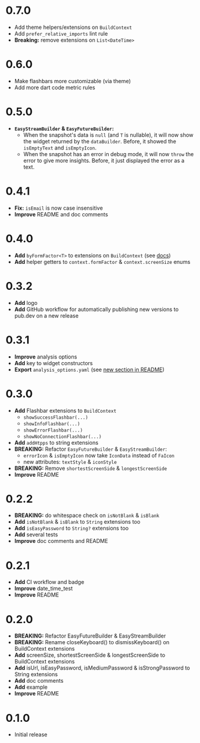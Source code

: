 # 0.7.0
- Add theme helpers/extensions on `BuildContext`
- Add `prefer_relative_imports` lint rule
- **Breaking:** remove extensions on `List<DateTime>`

# 0.6.0
- Make flashbars more customizable (via theme)
- Add more dart code metric rules

# 0.5.0
- **`EasyStreamBuilder` & `EasyFutureBuilder`:**
  - When the snapshot's data is `null` (and `T` is nullable), it will now show the widget returned by the `dataBuilder`. Before, it showed the `isEmptyText` and `isEmptyIcon`.
  - When the snapshot has an error in debug mode, it will now `throw` the error to give more insights. Before, it just displayed the error as a text.

# 0.4.1
- **Fix:** `isEmail` is now case insensitive
- **Improve** README and doc comments

# 0.4.0
- **Add** `byFormFactor<T>` to extensions on `BuildContext` (see [docs](https://pub.dev/documentation/fleasy/latest/fleasy/AdpativeContextExtensions/byFormFactor.html))
- **Add** helper getters to `context.formFactor` & `context.screenSize` enums

# 0.3.2
- **Add** logo
- **Add** GitHub workflow for automatically publishing new versions to pub.dev on a new release

# 0.3.1
- **Improve** analysis options
- **Add** key to widget constructors
- **Export** `analysis_options.yaml` (see [new section in README](https://pub.dev/packages/fleasy#analysis-options))

# 0.3.0

- **Add** Flashbar extensions to `BuildContext`
    - `showSuccessFlashbar(...)`
    - `showInfoFlashbar(...)`
    - `showErrorFlashbar(...)`
    - `showNoConnectionFlashbar(...)`
- **Add** `addHtpps` to string extensions
- **BREAKING:** Refactor `EasyFutureBuilder` & `EasyStreamBuilder`:
    - `errorIcon` & `isEmptyIcon` now take `IconData` instead of `FaIcon`
    - new attributes: `textStyle` & `iconStyle`
- **BREAKING:** Remove `shortestScreenSide` & `longestScreenSide`
- **Improve** README

# 0.2.2

- **BREAKING:** do whitespace check on `isNotBlank` & `isBlank`
- **Add** `isNotBlank` & `isBlank` to `String` extensions too
- **Add** `isEasyPassword` to `String?` extensions too
- **Add** several tests
- **Improve** doc comments and README

# 0.2.1

- **Add** CI workflow and badge
- **Improve** date_time_test
- **Improve** README

# 0.2.0

- **BREAKING:** Refactor EasyFutureBuilder & EasyStreamBuilder
- **BREAKING:** Rename closeKeyboard() to dismissKeyboard() on BuildContext extensions
- **Add** screenSize, shortestScreenSide & longestScreenSide to BuildContext extensions
- **Add** isUrl, isEasyPassword, isMediumPassword & isStrongPassword to String extensions
- **Add** doc comments
- **Add** example
- **Improve** README

# 0.1.0

- Initial release